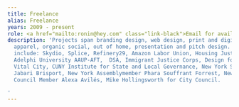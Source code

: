 ```yaml
---
title: Freelance
alias: Freelance
years: 2009 - present
role: <a href="mailto:ronin@hey.com" class="link-black">Email for availability</a>
description: 'Projects span branding design, web design, print and digital marketing,
  apparel, organic social, out of home, presentation and pitch design. Select clients
  include: Skydio, Splice, Refinery29, Amazon Labor Union, Housing Justice for All,
  Adelphi University AAUP-AFT,  DSA, Immigrant Justice Corps, Design for Progress,
  Vital City, CUNY Institute for State and Local Governance, New York State Senator
  Jabari Brisport, New York Assemblymember Phara Souffrant Forrest, New York City
  Council Member Alexa Avilés, Mike Hollingsworth for City Council.

'
---
```



